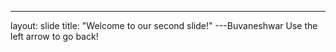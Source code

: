 ---
layout: slide
title: "Welcome to our second slide!"
---Buvaneshwar
Use the left arrow to go back!
